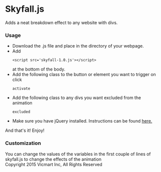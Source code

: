 <h1>Skyfall.js</h1>
Adds a neat breakdown effect to any website with divs.
<h3>Usage</h3>
<ul>
<li>Download the .js file and place in the directory of your webpage.</li>
<li>Add<pre><code>&lt;script src='skyfall-1.0.js'>&lt;/script></code></pre>
at the bottom of the body.</li>
<li>Add the following class to the button or element you want to trigger on click <pre><code>activate</code></pre></li>
<li>Add the following class to any divs you want excluded from the animation
<pre><code>excluded</code></pre></li>
<li>Make sure you have jQuery installed. Instructions can be found <a href="http://www.w3schools.com/jquery/jquery_get_started.asp">here.</a></li>
</ul>
And that's it! Enjoy!
<h3>Customization</h3>
You can change the values of the variables in the first couple of lines of skyfall.js to change the effects of the animation

<footer>Copyright 2015 Vicmart Inc, All Rights Reserved</footer>
